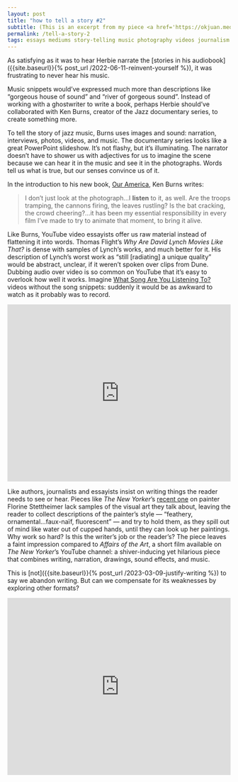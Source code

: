 ```yaml
---
layout: post
title: "how to tell a story #2"
subtitle: (This is an excerpt from my piece <a href='https://okjuan.medium.com/the-virtual-book-part-1-782ccd4cc360'>The Virtual Book</a>.)
permalink: /tell-a-story-2
tags: essays mediums story-telling music photography videos journalism
---
```


As satisfying as it was to hear Herbie narrate the [stories in his audiobook]({{site.baseurl}}{% post_url /2022-06-11-reinvent-yourself %}), it was frustrating to never hear his music.
<!--more-->
Music snippets would’ve expressed much more than descriptions like “gorgeous house of sound” and “river of gorgeous sound”.
Instead of working with a ghostwriter to write a book, perhaps Herbie should’ve collaborated with Ken Burns, creator of the Jazz documentary series, to create something more.

To tell the story of jazz music, Burns uses images and sound: narration, interviews, photos, videos, and music.
The documentary series looks like a great PowerPoint slideshow.
It’s not flashy, but it’s illuminating.
The narrator doesn’t have to shower us with adjectives for us to imagine the scene because we can hear it in the music and see it in the photographs.
Words tell us what is true, but our senses convince us of it.

In the introduction to his new book, [Our America](https://www.penguinrandomhouse.com/books/237957/our-america-by-ken-burns/), Ken Burns writes:

> I don’t just look at the photograph…I __listen__ to it, as well.
> Are the troops tramping, the cannons firing, the leaves rustling? Is the bat cracking, the crowd cheering?…it has been my essential responsibility in every film I’ve made to try to animate that moment, to bring it alive.

Like Burns, YouTube video essayists offer us raw material instead of flattening it into words.
Thomas Flight’s _Why Are David Lynch Movies Like That?_ is dense with samples of Lynch’s works, and much better for it.
His description of Lynch’s worst work as “still [radiating] a unique quality” would be abstract, unclear, if it weren’t spoken over clips from Dune.
Dubbing audio over video is so common on YouTube that it’s easy to overlook how well it works.
Imagine [What Song Are You Listening To?](https://youtu.be/tvHRUY0tBcs) videos without the song snippets: suddenly it would be as awkward to watch as it probably was to record.

<iframe width="100%" height="400" src="https://www.youtube.com/embed/v0T2aE7QQSs?si=WIz2ov9r8JU1EVAZ" title="YouTube video player" frameborder="0" allow="accelerometer; autoplay; clipboard-write; encrypted-media; gyroscope; picture-in-picture; web-share" allowfullscreen></iframe>

Like authors, journalists and essayists insist on writing things the reader needs to see or hear.
Pieces like _The New Yorker_’s [recent one](https://www.newyorker.com/magazine/2022/02/28/florine-stettheimer-artist-book-review-barbara-bloemink) on painter Florine Stettheimer lack samples of the visual art they talk about, leaving the reader to collect descriptions of the painter’s style — “feathery, ornamental…faux-naïf, fluorescent” — and try to hold them, as they spill out of mind like water out of cupped hands, until they can look up her paintings.
Why work so hard? Is this the writer’s job or the reader’s? The piece leaves a faint impression compared to _Affairs of the Art_, a short film available on _The New Yorker_’s YouTube channel: a shiver-inducing yet hilarious piece that combines writing, narration, drawings, sound effects, and music.

This is [not]({{site.baseurl}}{% post_url /2023-03-09-justify-writing %}) to say we abandon writing.
But can we compensate for its weaknesses by exploring other formats?

<iframe width="100%" height="400" src="https://www.youtube.com/embed/bAX9_rDvO_c?si=-KdSp76aXrly-Kc-" title="YouTube video player" frameborder="0" allow="accelerometer; autoplay; clipboard-write; encrypted-media; gyroscope; picture-in-picture; web-share" allowfullscreen></iframe>